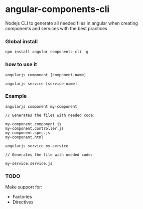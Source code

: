 # angular-components-cli

Nodejs CLI to generate all needed files in angular when creating components and services with the best practices

### Global install

```
npm install angular-components-cli -g
```

### how to use it

```
angularjs component [component-name]
```

```
angularjs service [service-name]
```

### Example

```
angularjs component my-component

// Generates the files with needed code:

my-component.component.js
my-component.controller.js
my-component.spec.js
my-component.html
```

```
angularjs service my-service

// Generates the file with needed code:

my-service.service.js
```

### TODO

Make support for:
- Factories
- Directives